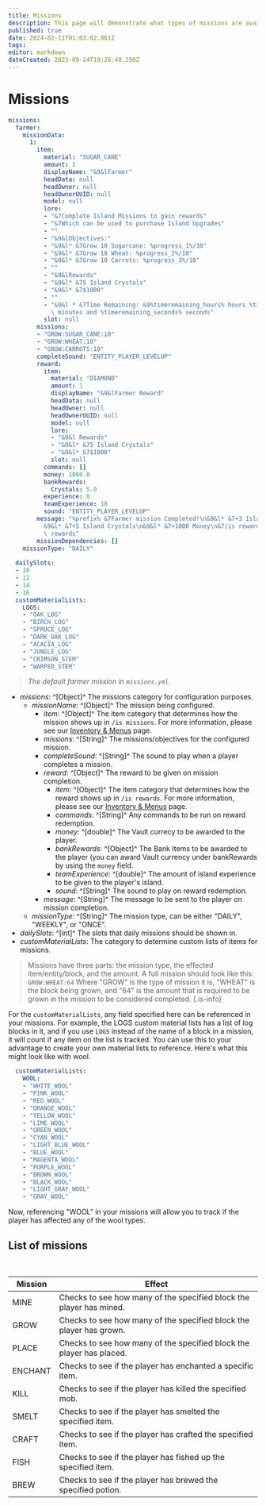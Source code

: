 ```yaml
---
title: Missions
description: This page will demonstrate what types of missions are available, as well as how to set them up.
published: true
date: 2024-02-11T01:03:02.961Z
tags: 
editor: markdown
dateCreated: 2023-09-24T19:26:40.250Z
---
```


# Missions

```yaml
missions:
  farmer:
    missionData:
      1:
        item:
          material: "SUGAR_CANE"
          amount: 1
          displayName: "&9&lFarmer"
          headData: null
          headOwner: null
          headOwnerUUID: null
          model: null
          lore:
          - "&7Complete Island Missions to gain rewards"
          - "&7Which can be used to purchase Island Upgrades"
          - ""
          - "&9&lObjectives:"
          - "&9&l* &7Grow 10 Sugarcane: %progress_1%/10"
          - "&9&l* &7Grow 10 Wheat: %progress_2%/10"
          - "&9&l* &7Grow 10 Carrots: %progress_3%/10"
          - ""
          - "&9&lRewards"
          - "&9&l* &75 Island Crystals"
          - "&9&l* &7$1000"
          - ""
          - "&9&l * &7Time Remaining: &9%timeremaining_hours% hours %timeremaining_minutes%\
            \ minutes and %timeremaining_seconds% seconds"
          slot: null
        missions:
        - "GROW:SUGAR_CANE:10"
        - "GROW:WHEAT:10"
        - "GROW:CARROTS:10"
        completeSound: "ENTITY_PLAYER_LEVELUP"
        reward:
          item:
            material: "DIAMOND"
            amount: 1
            displayName: "&9&lFarmer Reward"
            headData: null
            headOwner: null
            headOwnerUUID: null
            model: null
            lore:
            - "&9&l Rewards"
            - "&9&l* &75 Island Crystals"
            - "&9&l* &7$1000"
            slot: null
          commands: []
          money: 1000.0
          bankRewards:
            Crystals: 5.0
          experience: 0
          teamExperience: 10
          sound: "ENTITY_PLAYER_LEVELUP"
        message: "%prefix% &7Farmer mission Completed!\n&9&l* &7+3 Island Experience\n\
          &9&l* &7+5 Island Crystals\n&9&l* &7+1000 Money\n&7/is rewards to redeem\
          \ rewards"
        missionDependencies: []
    missionType: "DAILY"
    
  dailySlots:
  - 10
  - 12
  - 14
  - 16
  customMaterialLists:
    LOGS:
    - "OAK_LOG"
    - "BIRCH_LOG"
    - "SPRUCE_LOG"
    - "DARK_OAK_LOG"
    - "ACACIA_LOG"
    - "JUNGLE_LOG"
    - "CRIMSON_STEM"
    - "WARPED_STEM"

```
> *The default farmer mission in ``missions.yml``.*

- *missions*: ^[Object]^ The missions category for configuration purposes.
	- *missionName*: ^[Object]^ The mission being configured.
  	  - *item*: ^[Object]^ The item category that determines how the mission shows up in `/is missions`. For more information, please see our [Inventory & Menus](https://docs.iridiumdevelopment.net/en/Inventory) page.
      - *missions*: ^[String]^ The missions/objectives for the configured mission.
      - *completeSound*: ^[String]^ The sound to play when a player completes a mission.
      - *reward*: ^[Object]^ The reward to be given on mission completion.
        - *item*: ^[Object]^ The item category that determines how the reward shows up in `/is rewards`. For more information, please see our [Inventory & Menus](https://docs.iridiumdevelopment.net/en/Inventory) page.
        - *commands*: ^[String]^ Any commands to be run on reward redemption.
        - *money*: ^[double]^ The Vault currecy to be awarded to the player.
        - *bankRewards*: ^[Object]^ The Bank Items to be awarded to the player (you can award Vault currency under bankRewards by using the ``money`` field.
        - *teamExperience*: ^[double]^ The amount of island experience to be given to the player's island.
        - *sound*: ^[String]^ The sound to play on reward redemption.
      - *message*: ^[String]^ The message to be sent to the player on mission completion.
  - *missionType*: ^[String]^ The mission type, can be either "DAILY", "WEEKLY", or "ONCE".
- *dailySlots*: ^[int]^ The slots that daily missions should be shown in.
- *customMaterialLists*: The category to determine custom lists of items for missions.
  
  
> Missions have three parts: the mission type, the effected item/entity/block, and the amount. A full mission should look like this:
``GROW:WHEAT:64``
Where "GROW" is the type of mission it is, "WHEAT" is the block being grown, and "64" is the amount that is required to be grown in the mission to be considered completed.
{.is-info}

For the ``customMaterialLists``, any field specified here can be referenced in your missions. For example, the LOGS custom material lists has a list of log blocks in it, and if you use ``LOGS`` instead of the name of a block in a mission, it will count if any item on the list is tracked.
You can use this to your advantage to create your own material lists to reference. Here's what this might look like with wool.

```yaml
  customMaterialLists:
    WOOL:
    - "WHITE_WOOL"
    - "PINK_WOOL"
    - "RED_WOOL"
    - "ORANGE_WOOL"
    - "YELLOW_WOOL"
    - "LIME_WOOL"
    - "GREEN_WOOL"
    - "CYAN_WOOL"
    - "LIGHT_BLUE_WOOL"
    - "BLUE_WOOL"
    - "MAGENTA_WOOL"
    - "PURPLE_WOOL"
    - "BROWN_WOOL"
    - "BLACK_WOOL"
    - "LIGHT_GRAY_WOOL"
    - "GRAY_WOOL"
```

Now, referencing "WOOL" in your missions will allow you to track if the player has affected any of the wool types. 


## List of missions
<p> &nbsp </p>


|Mission|Effect|
|-----|-----|
|MINE|Checks to see how many of the specified block the player has mined.
|GROW|Checks to see how many of the specified block the player has grown.
|PLACE|Checks to see how many of the specified block the player has placed.
|ENCHANT|Checks to see if the player has enchanted a specific item.
|KILL|Checks to see if the player has killed the specified mob.
|SMELT|Checks to see if the player has smelted the specified item.
|CRAFT|Checks to see if the player has crafted the specified item.
|FISH|Checks to see if the player has fished up the specified item.
|BREW|Checks to see if the player has brewed the specified potion.